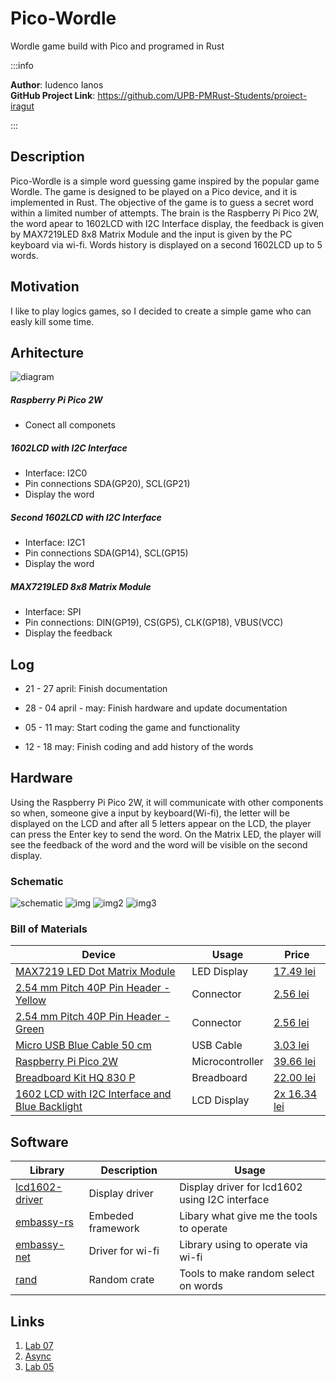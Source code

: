 # Pico-Wordle

Wordle game build with Pico and programed in Rust

:::info 

**Author**: Iudenco Ianos \
**GitHub Project Link**: https://github.com/UPB-PMRust-Students/proiect-iragut

:::

## Description

Pico-Wordle is a simple word guessing game inspired by the popular game Wordle. 
The game is designed to be played on a Pico device, and it is implemented in Rust. 
The objective of the game is to guess a secret word within a limited number of attempts.
The brain is the Raspberry Pi Pico 2W, the word apear to 1602LCD with I2C Interface display, the
feedback is given by MAX7219LED 8x8 Matrix Module and the input is given by the PC keyboard via wi-fi.
Words history is displayed on a second 1602LCD up to 5 words.

## Motivation

I like to play logics games, so I decided to create a simple game who can easly kill some time.

## Arhitecture

![diagram](./images/diagrame.webp)

##### Raspberry Pi Pico 2W
<ul> 
  <li>Conect all componets </li>
</ul>

##### 1602LCD with I2C Interface
<ul> 
  <li>Interface: I2C0</li>
  <li>Pin connections SDA(GP20), SCL(GP21)</li>
  <li>Display the word</li>
</ul>

##### Second 1602LCD with I2C Interface
<ul> 
  <li>Interface: I2C1</li>
  <li>Pin connections SDA(GP14), SCL(GP15)</li>
  <li>Display the word</li>
</ul>

##### MAX7219LED 8x8 Matrix Module
<ul>
    <li>Interface: SPI</li>
    <li>Pin connections: DIN(GP19), CS(GP5), CLK(GP18), VBUS(VCC)</li>
    <li>Display the feedback</li>
</ul>

## Log 

<ul>
    <li> 21 - 27 april: Finish documentation </li>
</ul>

<ul>
    <li> 28 - 04 april - may: Finish hardware and update documentation </li>
</ul>

<ul>
    <li> 05 - 11 may: Start coding the game and functionality </li>
</ul>

<ul>
    <li> 12 - 18 may: Finish coding and add history of the words </li>
</ul>

## Hardware

Using the Raspberry Pi Pico 2W, it will communicate with other components so when, someone
give a input by keyboard(Wi-fi), the letter will be displayed on the LCD and after all 5 letters
appear on the LCD, the player can press the Enter key to send the word. On the Matrix LED, 
the player will see the feedback of the word and the word will be visible on the second display.

### Schematic
![schematic](./images/schematic.webp)
![img](./images/img.webp)
![img2](./images/img2.webp)
![img3](./images/img3.webp)

### Bill of Materials

| Device | Usage | Price |
|--------|-------|-------|
| [MAX7219 LED Dot Matrix Module](https://www.analog.com/media/en/technical-documentation/data-sheets/MAX7219-MAX7221.pdf) | LED Display | [17.49 lei](https://www.optimusdigital.ro/en/led-matrices/118-max7219-led-dot-matrix-module.html) |
| [2.54 mm Pitch 40P Pin Header - Yellow](https://www.mouser.com/catalog/additional/Amphenol_bwb_bergstik.pdf) | Connector | [2.56 lei](https://www.optimusdigital.ro/en/pin-headers/1285-header-de-pini-mama-40p-254-mm-separabil.html) |
| [2.54 mm Pitch 40P Pin Header - Green](https://www.mouser.com/catalog/additional/Amphenol_bwb_bergstik.pdf) | Connector | [2.56 lei](https://www.optimusdigital.ro/en/pin-headers/1285-header-de-pini-mama-40p-254-mm-separabil.html) |
| [Micro USB Blue Cable 50 cm](https://www.optimusdigital.ro/en/usb-cables/4576-cablu-albastru-micro-usb.html) | USB Cable | [3.03 lei](https://www.optimusdigital.ro/en/usb-cables/4576-cablu-albastru-micro-usb.html) |
| [Raspberry Pi Pico 2W](https://datasheets.raspberrypi.com/picow/pico-2-w-datasheet.pdf) | Microcontroller | [39.66 lei](https://www.optimusdigital.ro/en/raspberry-pi-boards/13327-raspberry-pi-pico-2-w.html) |
| [Breadboard Kit HQ 830 P](https://www.optimusdigital.ro/en/kits/2222-breadboard-kit-hq-830-p.html) | Breadboard | [22.00 lei](https://www.optimusdigital.ro/en/kits/2222-breadboard-kit-hq-830-p.html) |
| [1602 LCD with I2C Interface and Blue Backlight](https://www.waveshare.com/datasheet/LCD_en_PDF/LCD1602.pdf) | LCD Display | [2x 16.34 lei](https://www.optimusdigital.ro/en/lcds/2894-1602-lcd-with-i2c-interface-and-blue-backlight.html) |


## Software
| Library | Description | Usage |
|---------|-------------|-------|
| [lcd1602-driver](https://github.com/imrank03/lcd1602-driver)| Display driver | Display driver for lcd1602 using I2C interface |
| [embassy-rs](https://github.com/embassy-rs/embassy) | Embeded framework | Libary what give me the tools to operate |
| [embassy-net](https://github.com/embassy-rs/embassy) | Driver for wi-fi | Library using to operate via wi-fi|
| [rand](https://github.com/rust-random/rand)| Random crate | Tools to make random select on words |

## Links

1. [Lab 07](https://pmrust.pages.upb.ro/docs/acs_cc/lab/07)
2. [Async](https://dev.to/theembeddedrustacean/sharing-data-among-tasks-in-rust-embassy-synchronization-primitives-59hk)
3. [Lab 05](https://pmrust.pages.upb.ro/docs/acs_cc/lab/05)
